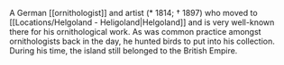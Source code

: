 A German [[ornithologist]] and artist (* 1814; † 1897) who moved to [[Locations/Helgoland - Heligoland|Helgoland]] and is very well-known there for his ornithological work. As was common practice amongst ornithologists back in the day, he hunted birds to put into his collection. During his time, the island still belonged to the British Empire.